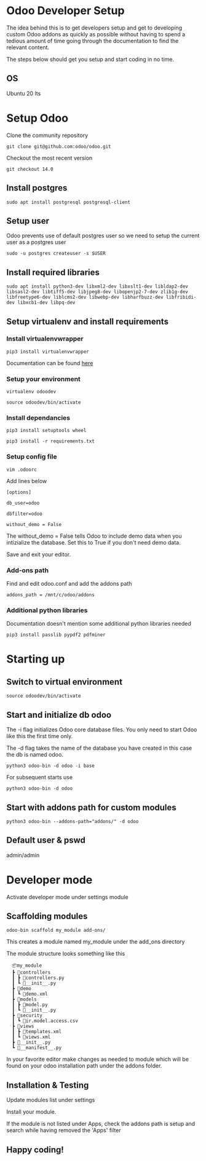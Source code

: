 # Odoo Developer Setup

The idea behind this is to get developers setup and get to developing custom Odoo addons as quickly as possible without having to spend a tedious amount of time going through the documentation to find the relevant content.

The steps below should get you setup and start coding in no time.

## OS

Ubuntu 20 lts

# Setup Odoo

Clone the community repository

`git clone git@github.com:odoo/odoo.git`

Checkout the most recent version

`git checkout 14.0`

## Install postgres

`sudo apt install postgresql postgresql-client`

## Setup user

Odoo prevents use of default postgres user so we need to setup the current user as a postgres user

`sudo -u postgres createuser -s $USER`

## Install required libraries

`sudo apt install python3-dev libxml2-dev libxslt1-dev libldap2-dev libsasl2-dev libtiff5-dev libjpeg8-dev libopenjp2-7-dev zlib1g-dev libfreetype6-dev liblcms2-dev libwebp-dev libharfbuzz-dev libfribidi-dev libxcb1-dev libpq-dev`

## Setup virtualenv and install requirements

### Install virtualenvwrapper

`pip3 install virtualenvwrapper`

Documentation can be found [here](https://virtualenvwrapper.readthedocs.io/en/latest/)

### Setup your environment

`virtualenv odoodev`

`source odoodev/bin/activate`

### Install dependancies

`pip3 install setuptools wheel`

`pip3 install -r requirements.txt`

### Setup config file

`vim .odoorc`

Add lines below

`[options]`

`db_user=odoo`

`dbfilter=odoo`

`without_demo = False`

The without_demo = False tells Odoo to include demo data when you intizialize the database. Set this to True if you don't need demo data.

Save and exit your editor.

### Add-ons path

Find and edit odoo.conf and add the addons path

`addons_path = /mnt/c/odoo/addons`

### Additional python libraries

Documentation doesn't mention some additional python libraries needed

`pip3 install passlib pypdf2 pdfminer`

# Starting up

## Switch to virtual environment

`source odoodev/bin/activate`

## Start and initialize db odoo

The -i flag initializes Odoo core database files. You only need to start Odoo like this the first time only.

The -d flag takes the name of the database you have created in this case the db is named odoo.

`python3 odoo-bin -d odoo -i base`

For subsequent starts use

`python3 odoo-bin -d odoo`

## Start with addons path for custom modules

`python3 odoo-bin --addons-path="addons/" -d odoo`

## Default user & pswd

admin/admin

# Developer mode

Activate developer mode under settings module

## Scaffolding modules

`odoo-bin scaffold my_module add-ons/`

This creates a module named my_module under the add_ons directory

The module structure looks something like this

```
  📦my_module
  ┣ 📂controllers
  ┃ ┣ 📜controllers.py
  ┃ ┗ 📜__init__.py
  ┣ 📂demo
  ┃ ┗ 📜demo.xml
  ┣ 📂models
  ┃ ┣ 📜model.py
  ┃ ┗ 📜__init__.py
  ┣ 📂security
  ┃ ┗ 📜ir.model.access.csv
  ┣ 📂views
  ┃ ┣ 📜templates.xml
  ┃ ┗ 📜views.xml
  ┣ 📜__init__.py
  ┗ 📜__manifest__.py
```

In your favorite editor make changes as needed to module which will be found on your odoo installation path under the addons folder.

## Installation & Testing

Update modules list under settings

Install your module.

If the module is not listed under Apps, check the addons path is setup and search while having removed the 'Apps' filter

## Happy coding!
